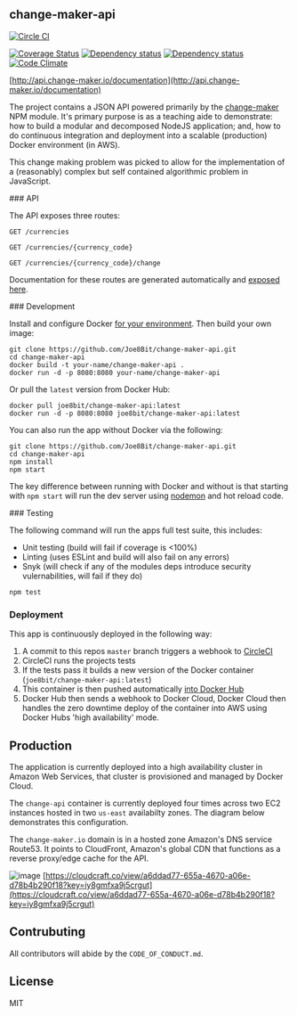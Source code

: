 ## change-maker-api


[![Circle CI](https://circleci.com/gh/Joe8Bit/change-maker-api.svg?style=svg)](https://circleci.com/gh/Joe8Bit/change-maker-api)

[![Coverage Status](https://coveralls.io/repos/github/Joe8Bit/change-maker-api/badge.svg?branch=master)](https://coveralls.io/github/Joe8Bit/change-maker-api?branch=master)
[![Dependency status](https://david-dm.org/joe8bit/change-maker-api.svg)](https://david-dm.org/Joe8bit/change-maker-api)
[![Dependency status](https://david-dm.org/Joe8bit/change-maker-api/dev-status.svg)](https://david-dm.org/Joe8bit/change-maker-api#info=devDependencies&view=table)
[![Code Climate](https://codeclimate.com/github/Joe8Bit/change-maker-api/badges/gpa.svg)](https://codeclimate.com/github/Joe8Bit/change-maker-api)

[http://api.change-maker.io/documentation](http://api.change-maker.io/documentation)

The project contains a JSON API powered primarily by the [change-maker](https://github.com/Joe8Bit/change-maker) NPM module. It's primary purpose is as a teaching aide to demonstrate: how to build a modular and decomposed NodeJS application; and, how to do continuous integration and deployment into a scalable (production) Docker environment (in AWS).

This change making problem was picked to allow for the implementation of a (reasonably) complex but self contained algorithmic problem in JavaScript.

### API

The API exposes three routes:

```
GET /currencies
```
```
GET /currencies/{currency_code}
```
```
GET /currencies/{currency_code}/change
```

Documentation for these routes are generated automatically and [exposed here](http://api.change-maker.io/documentation).

### Development

Install and configure Docker [for your environment](https://docs.docker.com/engine/installation/). Then build your own image:

```
git clone https://github.com/Joe8Bit/change-maker-api.git
cd change-maker-api
docker build -t your-name/change-maker-api .
docker run -d -p 8080:8080 your-name/change-maker-api
```
Or pull the `latest` version from Docker Hub:

```
docker pull joe8bit/change-maker-api:latest
docker run -d -p 8080:8080 joe8bit/change-maker-api:latest
```

You can also run the app without Docker via the following:

```
git clone https://github.com/Joe8Bit/change-maker-api.git
cd change-maker-api
npm install
npm start
```

The key difference between running with Docker and without is that starting with `npm start` will run the dev server using [nodemon](https://github.com/remy/nodemon) and hot reload code.

### Testing

The following command will run the apps full test suite, this includes:

* Unit testing (build will fail if coverage is <100%)
* Linting (uses ESLint and build will also fail on any errors)
* Snyk (will check if any of the modules deps introduce security vulernabilities, will fail if they do)

```
npm test
```

### Deployment

This app is continuously deployed in the following way:

1. A commit to this repos `master` branch triggers a webhook to [CircleCI](https://circleci.com/gh/Joe8Bit/change-maker-api/)
2. CircleCI runs the projects tests
3. If the tests pass it builds a new version of the Docker container (`joe8bit/change-maker-api:latest`)
4. This container is then pushed automatically [into Docker Hub](https://hub.docker.com/r/joe8bit/change-maker-api/)
5. Docker Hub then sends a webhook to Docker Cloud, Docker Cloud then handles the zero downtime deploy of the container into AWS using Docker Hubs 'high availability' mode.

## Production

The application is currently deployed into a high availability cluster in Amazon Web Services, that cluster is provisioned and managed by Docker Cloud.

The `change-api` container is currently deployed four times across two EC2 instances hosted in two `us-east` availabilty zones. The diagram below demonstrates this configuration.

The `change-maker.io` domain is in a hosted zone Amazon's DNS service Route53. It points to CloudFront, Amazon's global CDN that functions as a reverse proxy/edge cache for the API.

![image](http://i.imgur.com/34XPvaP.png)
[https://cloudcraft.co/view/a6ddad77-655a-4670-a06e-d78b4b290f18?key=iy8gmfxa9j5crgut](https://cloudcraft.co/view/a6ddad77-655a-4670-a06e-d78b4b290f18?key=iy8gmfxa9j5crgut)


## Contrubuting

All contributors will abide by the `CODE_OF_CONDUCT.md`.

## License

MIT
